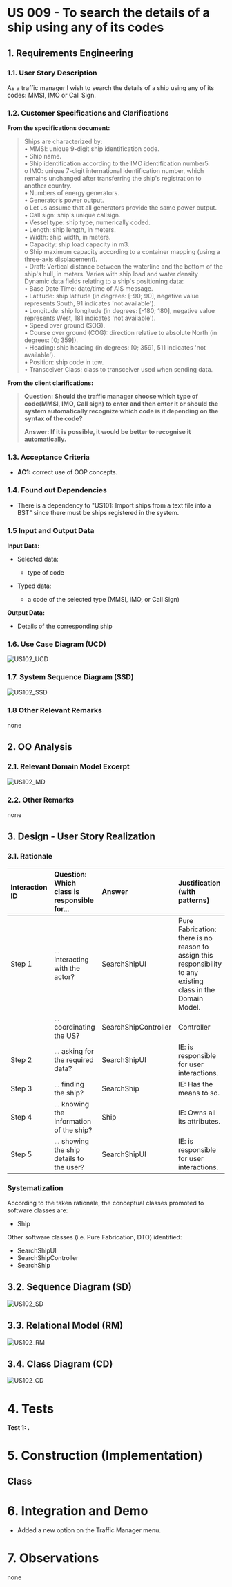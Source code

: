 # US 009 -  To search the details of a ship using any of its codes

## 1. Requirements Engineering


### 1.1. User Story Description


As a traffic manager I wish to search the details of a ship using any of its codes: MMSI, IMO or Call Sign.


### 1.2. Customer Specifications and Clarifications 


**From the specifications document:**

>	Ships are characterized by:  
    • MMSI: unique 9-digit ship identification code.  
    • Ship name.  
    • Ship identification according to the IMO identification number5.  
    o IMO: unique 7-digit international identification number, which remains
    unchanged after transferring the ship's registration to another country.  
    • Numbers of energy generators.  
    • Generator’s power output.  
    o Let us assume that all generators provide the same power output.  
    • Call sign: ship's unique callsign.  
    • Vessel type: ship type, numerically coded.  
    • Length: ship length, in meters.  
    • Width: ship width, in meters.  
    • Capacity: ship load capacity in m3.  
    o Ship maximum capacity according to a container mapping (using a three-axis
    displacement).  
    • Draft: Vertical distance between the waterline and the bottom of the ship's hull, in meters.
    Varies with ship load and water density  
    Dynamic data fields relating to a ship's positioning data:  
    • Base Date Time: date/time of AIS message.  
    • Latitude: ship latitude (in degrees: [-90; 90], negative value represents South, 91 indicates
    'not available').  
    • Longitude: ship longitude (in degrees: [-180; 180], negative value represents West, 181
    indicates 'not available').  
    • Speed over ground (SOG).  
    • Course over ground (COG): direction relative to absolute North (in degrees: [0; 359]).  
    • Heading: ship heading (in degrees: [0; 359], 511 indicates 'not available').  
    • Position: ship code in tow.  
    • Transceiver Class: class to transceiver used when sending data.  


**From the client clarifications:**

> **Question: Should the traffic manager choose which type of code(MMSI, IMO, Call sign) to enter and then enter it or should the system automatically recognize which code is it depending on the syntax of the code?** 
>  
> **Answer: If it is possible, it would be better to recognise it automatically.** 

### 1.3. Acceptance Criteria


* **AC1:** correct use of OOP concepts.


### 1.4. Found out Dependencies


* There is a dependency to "US101: Import ships from a text file into a BST" since there must be ships registered in the system.


### 1.5 Input and Output Data


**Input Data:**

* Selected data:
    * type of code

* Typed data:
	* a code of the selected type (MMSI, IMO, or Call Sign)

**Output Data:**

* Details of the corresponding ship

### 1.6. Use Case Diagram (UCD)

![US102_UCD](US102_UCD.svg)

### 1.7. System Sequence Diagram (SSD)

![US102_SSD](US102_SSD.svg)

### 1.8 Other Relevant Remarks

none

## 2. OO Analysis

### 2.1. Relevant Domain Model Excerpt 

![US102_MD](US102_MD.svg)

### 2.2. Other Remarks

none


## 3. Design - User Story Realization 

### 3.1. Rationale

| Interaction ID | Question: Which class is responsible for... | Answer | Justification (with patterns)  |
|:-------------  |:--------------------- |:------------|:---------------------------- |
| Step 1 | ... interacting with the actor? | SearchShipUI | Pure Fabrication: there is no reason to assign this responsibility to any existing class in the Domain Model. | 
| 	     | ... coordinating the US? | SearchShipController | Controller |
| Step 2 | ... asking for the required data? | SearchShipUI | IE: is responsible for user interactions. |
| Step 3 | ... finding the ship? | SearchShip | IE: Has the means to so. |
| Step 4 | ... knowing the information of the ship? | Ship | IE: Owns all its attributes. |
| Step 5 | ... showing the ship details to the user? | SearchShipUI | IE: is responsible for user interactions. |             

### Systematization ##

According to the taken rationale, the conceptual classes promoted to software classes are: 

 * Ship

Other software classes (i.e. Pure Fabrication, DTO) identified: 

 * SearchShipUI
 * SearchShipController
 * SearchShip
 
## 3.2. Sequence Diagram (SD)

![US102_SD](US102_SD.svg)

## 3.3. Relational Model (RM)

![US102_RM](US102_RM.svg)

## 3.4. Class Diagram (CD)

![US102_CD](US102_CD.svg)

# 4. Tests 

**Test 1: .**

# 5. Construction (Implementation)


## Class 

# 6. Integration and Demo 

* Added a new option on the Traffic Manager menu.

# 7. Observations

none